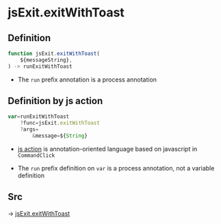 # jsExit.exitWithToast

## Definition

```js.js
function jsExit.exitWithToast(
	${messageString},
) -> runExitWithToast
```

- The `run` prefix annotation is a process annotation
## Definition by js action

```js.js
var=runExitWithToast
	?func=jsExit.exitWithToast
	?args=
		&message=${String}
```

- [js action](#) is annotation-oriented language based on javascript in `CommandClick`

- The `run` prefix definition on `var` is a process annotation, not a variable definition

## Src

-> [jsExit.exitWithToast](https://github.com/puutaro/CommandClick/blob/master/app/src/main/java/com/puutaro/commandclick/fragment_lib/terminal_fragment/js_interface/system/JsExit.kt#L33)


